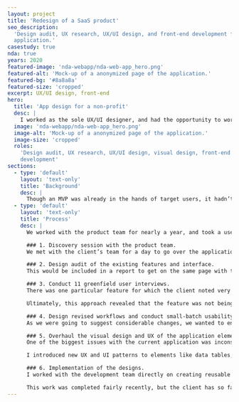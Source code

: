 ```yaml
---
layout: project
title: 'Redesign of a SaaS product'
seo_description:
  'Design audit, UX research, UX/UI design, and front-end development for a web
  application.'
casestudy: true
nda: true
years: 2020
featured-image: 'nda-webapp/nda-web-app_hero.png'
featured-alt: 'Mock-up of a anonymized page of the application.'
featured-bg: '#8a8a8a'
featured-size: 'cropped'
excerpt: UX/UI design, front-end
hero:
  title: 'App design for a non-profit'
  desc: |
    I worked as the sole UX/UI designer, and had the opportunity to work on many aspects of the final application. Though I can’t share visuals or specifics about the work itself, I will describe the process and my role.
  image: 'nda-webapp/nda-web-app_hero.png'
  image-alt: 'Mock-up of a anonymized page of the application.'
  image-size: 'cropped'
  roles:
    'Design audit, UX research, UX/UI design, visual design, front-end
    development'
sections:
  - type: 'default'
    layout: 'text-only'
    title: 'Background'
    desc: |
      Though an MVP was already in the hands of target users, it hadn’t been built with a UX designer guiding the process. As a result, there were many documented usability issues. The client brought us on to redesign core workflows, navigation, and the visual design of the application.
  - type: 'default'
    layout: 'text-only'
    title: 'Process'
    desc: |
      We worked with the product team for nearly a year, and took a user-centered approach. Communication would be key to keeping our team aligned with the client’s goals. Below I detail some of the ways we ensured that our adjustments were aligned with user goals as well. 

      ### 1. Discovery session with the product team.
      We met with the client’s team for a day to go over the application, their organizational goals, and the product’s userbase. Fortunately, the client had been gathering feedback for some time and we were able to review the information they had gathered.

      ### 2. Design audit of the existing features and interface.
      This would be included in a report to get on the same page with the product team regarding the scope of work and opportunities for improvement. 

      ### 3. Conduct 11 greenfield user interviews. 
      There was one particular feature for which the client noted very low engagement. I wanted to ensure that we could better understand how their users conduct their work in order to better understand out how this feature fits into their workflow. 

      Ultimately, this approach revealed that the feature was not being used largely due to a key limitation of the data. We learned that users typically got this information from internal teams as they needed a level of granularity and customization that was not currently possible. Despite the initially disappointing findings, it was a win to both the client and our team to be armed with this information. This feature was ultimately cut from the scope of work and in its stead we prioritized enhancing other areas of the application.

      ### 4. Design revised workflows and conduct small-batch usability tests.
      As we were going to suggest considerable changes, we wanted to ensure that our changes made sense both to existing users of the application and potential users. I redesigned workflows as wireframes using Sketch, and hooked them up as prototypes in Marvel. I wrote a testing script and one of my teammembers then conducted tests with several users. The findings led us to make several changes to our thinking before we applied the new designs.

      ### 5. Overhaul the visual design and UX of the application elements and document changes in a style guide.
      One of the biggest issues with the current application was inconsistency in the application of visual design. Elements would appear and disappear depending on availabilty, there were no focus states, color was frequently used and jarring, and color contrast was low. 

      I introduced new UX and UI patterns to elements like data tables, buttons, lists, and navigational elements, bearing in mind a11y. I then documented the changes in a Sketch style guide for the client and future development teams to review changes against.

      ### 6. Implementation of the designs.
      I worked with the development team directly on creating reusable components in a React application, and was also responsible for a11y and final polish of the various elements on the screen. 

      This work was completed fairly recently, but the client has so far shared positive feedback from users with our team.
---
```

